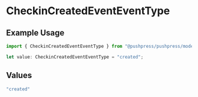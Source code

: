 # CheckinCreatedEventEventType

## Example Usage

```typescript
import { CheckinCreatedEventEventType } from "@pushpress/pushpress/models/webhooks";

let value: CheckinCreatedEventEventType = "created";
```

## Values

```typescript
"created"
```